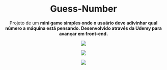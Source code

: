 <h1 align="center">Guess-Number</h1>
<p align="center">Projeto de um <strong> mini game simples<strong> onde o usuário deve adivinhar qual número a máquina está pensando. Desenvolvido através da Udemy para avançar em front-end.</p>
<p align="center">
<img src="https://user-images.githubusercontent.com/48738431/113448659-a2486200-93d2-11eb-9f17-2c6ca20849ef.png">
</p>
<p align="center">
<img src="https://user-images.githubusercontent.com/48738431/113448700-b55b3200-93d2-11eb-8e98-152e7f11f437.png">
<p/>
<p align="center">
<img src="https://user-images.githubusercontent.com/48738431/113448780-dcb1ff00-93d2-11eb-8738-6824a9559880.png">
</p>




